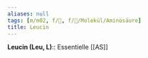 ```yaml
---
aliases: null
tags: [m/m02, f/🧪, f/🧪/Molekül/Aminosäure]
title: Leucin
---
```

**Leucin (Leu, L)**:: Essentielle [[AS]]